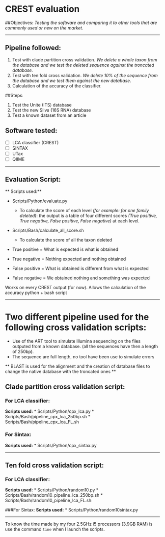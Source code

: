 # CREST evaluation

##Objectives:
*Testing the software and comparing it to other tools that are commonly used or new on the market.*

------------

## Pipeline followed:
1. Test with clade partition cross validation.
	*We delete a whole taxon from the database and we test the deleted sequence against the troncated database.*
2. Test with ten fold cross validation.
	*We delete 10% of the sequence from the database and we test them against the new database.*
  3. Calculation of the accuracy of the classifier.

##Steps:
1. Test the Unite (ITS) database
2. Test the new Silva (16S RNA) database
3. Test a known dataset from an article

## Software tested:
* [ ] LCA classifier (CREST)
* [ ] SINTAX
* [ ]  UTax
* [ ]  QIIME

-----------

## Evaluation Script:

** Scripts used:**
* Scripts/Python/evaluate.py
	* To calculate the score of each level *(for example: for one family deleted)*: the output is a table of four different scores *(True positive, True negative, False positive, False negative)* at each level. 
* Scripts/Bash/calculate_all_score.sh
	* To calculate the score of all the taxon deleted

* True positive = What is expected is what is obtained
* True negative = Nothing expected and nothing obtained
* False positive = What is obtained is different from what is expected
* False negative = We obtained nothing and something was expected



Works on every CREST output (for now).
Allows the calculation of the accuracy
python + bash script

---------
# Two different pipeline used for the following cross validation scripts:
* Use of the ART tool to simulate Illumina sequencing on the files outputed from a known database. (all the sequences have then a length of 250bp).
* The sequence are full length, no tool have been use to simulate errors

** BLAST is used for the alignment and the creation of database files to change the native database with the troncated ones **

## Clade partition cross validation script:
### For LCA classifier:
**Scripts used:**
	* Scripts/Python/cpx_lca.py
	* Scripts/Bash/pipeline_cpx_lca_250bp.sh
	* Scripts/Bash/pipeline_cpx_lca_FL.sh


### For Sintax:
**Scripts used:**
	* Scripts/Python/cpx_sintax.py


------------

## Ten fold cross validation script:
### For LCA classifier:
**Scripts used:**
	* Scripts/Python/random10.py
	* Scripts/Bash/random10_pipeline_lca_250bp.sh
	* Scripts/Bash/random10_pipeline_lca_FL.sh

###For Sintax:
**Scripts used:**
	* Scripts/Python/random10sintax.py

---------
To know the time made by my four 2.5GHz i5 processors (3.9GB RAM) is use the command `time` when I launch the scripts.



